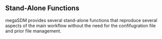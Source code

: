 ## Stand-Alone Functions
megaSDM provides several stand-alone functions that reproduce several aspects of the main workflow without the need for the confifugration file and prior file management. 

